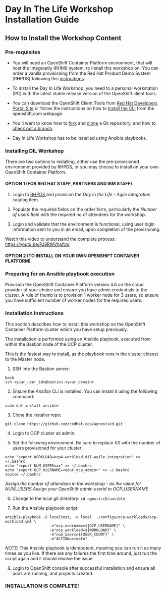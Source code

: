 # Day In The Life Workshop Installation Guide

## How to Install the Workshop Content


### Pre-requisites

* You will need an OpenShift Container Platform environment, that will host the Integreatly (RHMI) system, to install this workshop on. You can order a vanilla provisioning from the Red Hat Product Demo System (RHPDS) following this [instructions](https://mojo.redhat.com/docs/DOC-1175640).

* To install the Day In Life Workshop, you need to a personal workstation (PC) with the latest stable release version of the OpenShift client tools.

* You can download the OpenShift Client Tools from [Red Hat Developers Portal Site](https://developers.redhat.com/products/openshift/download/) or follow the instructions on how to [Install the CLI](hhttps://docs.openshift.com/container-platform/4.6/cli_reference/openshift_cli/getting-started-cli.html) from the openshift.com webpage.

* You'll want to know how to [fork](https://help.github.com/articles/fork-a-repo/) and [clone](https://help.github.com/articles/cloning-a-repository/) a Git repository, and how to [check out a branch](https://git-scm.com/docs/git-checkout#git-checkout-emgitcheckoutemltbranchgt).

* Day In Life Workshop has to be installed using Ansible playbooks.

### Installing DIL Workshop

There are two options to installing, either use the pre-provisioned environemnt provided by RHPDS, or you may choose to install on your own OpenShift Container Platform.

#### OPTION 1 (FOR RED HAT STAFF, PARTNERS AND IBM STAFF)

1. Login to [RHPDS ](https://rhpds.opentlc.com) and provision the *Day In the Life - Agile Integration* catalog item.
   
2. Populate the required fields on the order form, particularly the *Number of users* field with the required no of attendees for the workshop.

3. Login and validate that the environment is functional, using user login information sent to you in an email, upon completion of the provisioning.

Watch this video to understand the complete process: https://youtu.be/PJ8RWVhpfcw

#### OPTION 2 (TO INSTALL ON YOUR OWN OPENSHIFT CONTAINER PLATFORM)

### Preparing for an Ansible playbook execution

Provision the OpenShift Container Platform version 4.6 on the cloud provider of your choice and ensure you have admin credentials to the cluster. A rule of thumb is to provision 1 worker node for 3 users, so ensure you have sufficient number of worker nodes for the required users.

### Installation Instructions

This section describes how to install this workshop on the OpenShift Container Platform cluster which you have setup previously.

The installation is performed using an Ansible playbook, executed from within the Bastion node of the OCP cluster.

This is the fastest way to install, as the playbook runs in the cluster closest to the Master node.


1. SSH into the Bastion server:
```
bash
ssh <your_user_id>@bastion.<your_domain>
```
2. Ensure the *Ansible* CLI is installed. You can install it using the following command:

```
sudo dnf install ansible
```

3. Clone the installer repo:
```
git clone https://github.com/redhat-cop/agnosticd.git
```

4. Login to OCP cluster as admin.

5. Set the following environment.  Be sure to replace *XX* with the number of users provisioned for your cluster:
```
echo "export WORKLOAD=ocp4-workload-dil-agile-integration" >> ~/.bashrc
echo "export NUM_USERS=xx" >> ~/.bashrc
echo "export OCP_USERNAME=<your_ocp_admin>" >> ~/.bashrc
source ~/.bashrc
```
*Assign the number of attendees in the workshop - as the value for NUM_USERS*
*Assign your OpenShift admin userid to OCP_USERNAME*

6. Change to the local git directory: `cd agnosticD/ansible`


7. Run the Ansible playbook script:
```
ansible-playbook -i localhost, -c local  ./configs/ocp-workloads/ocp-workload.yml \
                    -e"ocp_username=${OCP_USERNAME}" \
                    -e"ocp_workload=${WORKLOAD}" \
                    -e"num_users=${USER_COUNT}" \
                    -e"ACTION=create"
```
*NOTE*: This Ansible playbook is idempotent, meaning you can run it as many times as you like.  If there are any failures the first time around, just run the script again and it should resolve the issue. 

8. Login to OpenShift console after successful installation and ensure all pods are running, and projects created.


### INSTALLATION IS COMPLETE!





